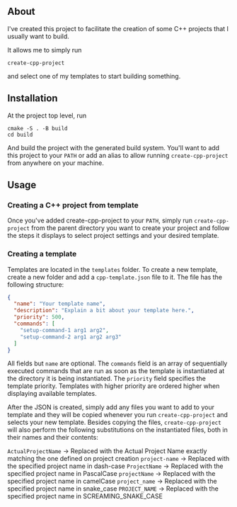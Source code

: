 ## About

I've created this project to facilitate the creation of some C++ projects
that I usually want to build.

It allows me to simply run

```
create-cpp-project
```

and select one of my templates to start building something.

## Installation

At the project top level, run

```
cmake -S . -B build
cd build
```

And build the project with the generated build system.
You'll want to add this project to your `PATH` or add an alias
to allow running `create-cpp-project` from anywhere on your machine.

## Usage

### Creating a C++ project from template

Once you've added create-cpp-project to your `PATH`, simply
run `create-cpp-project` from the parent directory you want to create
your project and follow the steps it displays to select project settings
and your desired template.

### Creating a template

Templates are located in the `templates` folder. To create a new template,
create a new folder and add a `cpp-template.json` file to it. The file has the following
structure:

```json
{
  "name": "Your template name",
  "description": "Explain a bit about your template here.",
  "priority": 500,
  "commands": [
    "setup-command-1 arg1 arg2",
    "setup-command-2 arg1 arg2 arg3"
  ]
}
```

All fields but `name` are optional. The `commands` field is an array of sequentially executed 
commands that are run as soon as the template is instantiated at the directory it is being instantiated.
The `priority` field specifies the template priority. Templates with higher priority are ordered higher
when displaying available templates.

After the JSON is created, simply add any files you want to add to your template and they will
be copied whenever you run `create-cpp-project` and selects your new template. Besides copying the files,
`create-cpp-project` will also perform the following substitutions on the instantiated files, both in their
names and their contents:

`ActualProjectName` -> Replaced with the Actual Project Name exactly matching the one defined on project creation
`project-name` -> Replaced with the specified project name in dash-case
`ProjectName` -> Replaced with the specified project name in PascalCase
`projectName` -> Replaced with the specified project name in camelCase
`project_name` -> Replaced with the specified project name in snake_case
`PROJECT_NAME` -> Replaced with the specified project name in SCREAMING_SNAKE_CASE